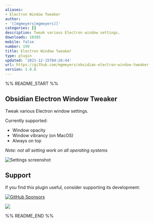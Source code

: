 ```yaml
---
aliases:
- Electron Window Tweaker
author:
- '[[mgmeyers|mgmeyers]]'
categories: []
description: Tweak various Electron window settings.
downloads: 10385
mobile: false
number: 199
title: Electron Window Tweaker
type: plugin
updated: '2021-12-15T04:26:44'
url: https://github.com/mgmeyers/obsidian-electron-window-tweaker
version: 1.0.8
---
```


%% README_START %%

## Obsidian Electron Window Tweaker

Tweak various Electron window settings.

Currently supported:
- Window opacity
- Window vibrancy (on MacOS)
- Always on top

*Note: not all setting work on all operating systems*

<img src="https://raw.githubusercontent.com/mgmeyers/obsidian-electron-window-tweaker/main/Screenshot.png" alt="Settings screenshot">

## Support

If you find this plugin useful, consider supporting its development:

[![GitHub Sponsors](https://img.shields.io/github/sponsors/mgmeyers?label=Sponsor&logo=GitHub%20Sponsors&style=for-the-badge)](https://github.com/sponsors/mgmeyers)

<a href="https://www.buymeacoffee.com/mgme"><img src="https://img.buymeacoffee.com/button-api/?text=Buy me a coffee&emoji=&slug=mgme&button_colour=5F7FFF&font_colour=ffffff&font_family=Lato&outline_colour=000000&coffee_colour=FFDD00"></a>

%% README_END %%